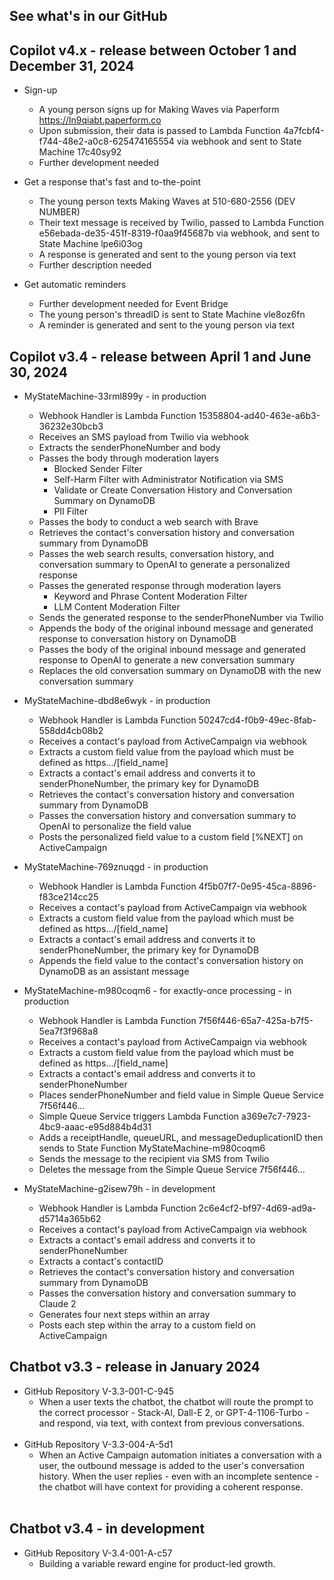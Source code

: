 ## See what's in our GitHub

## Copilot v4.x - release between October 1 and December 31, 2024

- Sign-up
  - A young person signs up for Making Waves via Paperform https://ln9qiabt.paperform.co
  - Upon submission, their data is passed to Lambda Function 4a7fcbf4-f744-48e2-a0c8-625474165554 via webhook and sent to State Machine 17c40sy92
  - Further development needed

- Get a response that's fast and to-the-point
  - The young person texts Making Waves at 510-680-2556 (DEV NUMBER)
  - Their text message is received by Twilio, passed to Lambda Function e56ebada-de35-451f-8319-f0aa9f45687b via webhook, and sent to State Machine lpe6i03og
  - A response is generated and sent to the young person via text
  - Further description needed
 
- Get automatic reminders
  - Further development needed for Event Bridge
  - The young person's threadID is sent to State Machine vle8oz6fn
  - A reminder is generated and sent to the young person via text


## Copilot v3.4 - release between April 1 and June 30, 2024

- MyStateMachine-33rml899y - in production
  - Webhook Handler is Lambda Function 15358804-ad40-463e-a6b3-36232e30bcb3
  - Receives an SMS payload from Twilio via webhook
  - Extracts the senderPhoneNumber and body
  - Passes the body through moderation layers
    - Blocked Sender Filter
    - Self-Harm Filter with Administrator Notification via SMS
    - Validate or Create Conversation History and Conversation Summary on DynamoDB
    - PII Filter
  - Passes the body to conduct a web search with Brave
  - Retrieves the contact's conversation history and conversation summary from DynamoDB
  - Passes the web search results, conversation history, and conversation summary to OpenAI to generate a personalized response 
  - Passes the generated response through moderation layers
    - Keyword and Phrase Content Moderation Filter
    - LLM Content Moderation Filter
  - Sends the generated response to the senderPhoneNumber via Twilio
  - Appends the body of the original inbound message and generated response to conversation history on DynamoDB
  - Passes the body of the original inbound message and generated response to OpenAI to generate a new conversation summary
  - Replaces the old conversation summary on DynamoDB with the new conversation summary
 
- MyStateMachine-dbd8e6wyk - in production
  - Webhook Handler is Lambda Function 50247cd4-f0b9-49ec-8fab-558dd4cb08b2
  - Receives a contact's payload from ActiveCampaign via webhook
  - Extracts a custom field value from the payload which must be defined as https.../[field_name]
  - Extracts a contact's email address and converts it to senderPhoneNumber, the primary key for DynamoDB
  - Retrieves the contact's conversation history and conversation summary from DynamoDB
  - Passes the conversation history and conversation summary to OpenAI to personalize the field value
  - Posts the personalized field value to a custom field [%NEXT] on ActiveCampaign

- MyStateMachine-769znuqgd - in production
  - Webhook Handler is Lambda Function 4f5b07f7-0e95-45ca-8896-f83ce214cc25
  - Receives a contact's payload from ActiveCampaign via webhook
  - Extracts a custom field value from the payload which must be defined as https.../[field_name]
  - Extracts a contact's email address and converts it to senderPhoneNumber, the primary key for DynamoDB
  - Appends the field value to the contact's conversation history on DynamoDB as an assistant message
 
- MyStateMachine-m980coqm6 - for exactly-once processing - in production
  - Webhook Handler is Lambda Function 7f56f446-65a7-425a-b7f5-5ea7f3f968a8
  - Receives a contact's payload from ActiveCampaign via webhook
  - Extracts a custom field value from the payload which must be defined as https.../[field_name]
  - Extracts a contact's email address and converts it to senderPhoneNumber
  - Places senderPhoneNumber and field value in Simple Queue Service 7f56f446...
  - Simple Queue Service triggers Lambda Function a369e7c7-7923-4bc9-aaac-e95d884b4d31
  - Adds a receiptHandle, queueURL, and messageDeduplicationID then sends to State Function MyStateMachine-m980coqm6
  - Sends the message to the recipient via SMS from Twilio
  - Deletes the message from the Simple Queue Service 7f56f446...

- MyStateMachine-g2isew79h - in development
  - Webhook Handler is Lambda Function 2c6e4cf2-bf97-4d69-ad9a-d5714a365b62
  - Receives a contact's payload from ActiveCampaign via webhook
  - Extracts a contact's email address and converts it to senderPhoneNumber
  - Extracts a contact's contactID
  - Retrieves the contact's conversation history and conversation summary from DynamoDB
  - Passes the conversation history and conversation summary to Claude 2
  - Generates four next steps within an array
  - Posts each step within the array to a custom field on ActiveCampaign

## Chatbot v3.3 - release in January 2024
- GitHub Repository V-3.3-001-C-945
  - When a user texts the chatbot, the chatbot will route the prompt to the correct processor - Stack-AI, Dall-E 2, or GPT-4-1106-Turbo - and respond, via text, with context from previous conversations.
<br><br>
- GitHub Repository V-3.3-004-A-5d1
  - When an Active Campaign automation initiates a conversation with a user, the outbound message is added to the user's conversation history. When the user replies - even with an incomplete sentence - the chatbot will have context for providing a coherent response.
<br><br>
## Chatbot v3.4 - in development
- GitHub Repository V-3.4-001-A-c57
  - Building a variable reward engine for product-led growth.


<!--

**Here are some ideas to get you started:**

🙋‍♀️ A short introduction - what is your organization all about?
🌈 Contribution guidelines - how can the community get involved?
👩‍💻 Useful resources - where can the community find your docs? Is there anything else the community should know?
🍿 Fun facts - what does your team eat for breakfast?
🧙 Remember, you can do mighty things with the power of [Markdown](https://docs.github.com/github/writing-on-github/getting-started-with-writing-and-formatting-on-github/basic-writing-and-formatting-syntax)
-->
